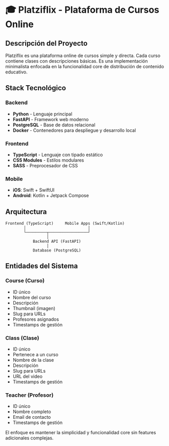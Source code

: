 # 🎓 Platziflix - Plataforma de Cursos Online

## Descripción del Proyecto

Platziflix es una plataforma online de cursos simple y directa. Cada curso contiene clases con descripciones básicas. Es una implementación minimalista enfocada en la funcionalidad core de distribución de contenido educativo.

## Stack Tecnológico

### Backend

- **Python** - Lenguaje principal
- **FastAPI** - Framework web moderno
- **PostgreSQL** - Base de datos relacional
- **Docker** - Contenedores para despliegue y desarrollo local

### Frontend

- **TypeScript** - Lenguaje con tipado estático
- **CSS Modules** - Estilos modulares
- **SASS** - Preprocesador de CSS

### Mobile

- **iOS**: Swift + SwiftUI
- **Android**: Kotlin + Jetpack Compose

## Arquitectura

```
Frontend (TypeScript)     Mobile Apps (Swift/Kotlin)
        │                           │
        └─────────┬─────────────────┘
                  │
            Backend API (FastAPI)
                  │
            Database (PostgreSQL)
```

## Entidades del Sistema

### Course (Curso)

- ID único
- Nombre del curso
- Descripción
- Thumbnail (imagen)
- Slug para URLs
- Profesores asignados
- Timestamps de gestión

### Class (Clase)

- ID único
- Pertenece a un curso
- Nombre de la clase
- Descripción
- Slug para URLs
- URL del video
- Timestamps de gestión

### Teacher (Profesor)

- ID único
- Nombre completo
- Email de contacto
- Timestamps de gestión

El enfoque es mantener la simplicidad y funcionalidad core sin features adicionales complejas.
